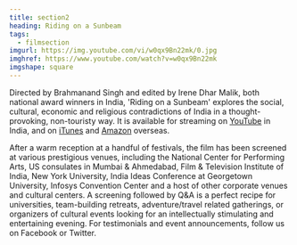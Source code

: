 ```yaml
---
title: section2
heading: Riding on a Sunbeam
tags:
  - filmsection
imgurl: https://img.youtube.com/vi/w0qx9Bn22mk/0.jpg
imghref: https://www.youtube.com/watch?v=w0qx9Bn22mk
imgshape: square
---
```


Directed by Brahmanand Singh and edited by Irene Dhar Malik, both national award winners in India, 'Riding on a Sunbeam' explores the social, cultural, economic and religious contradictions of India in a thought-provoking, non-touristy way. It is available for streaming on [YouTube](https://www.youtube.com/watch?v=9kxwiE0xdvM) in India, and on [iTunes](https://itunes.apple.com/us/movie/riding-on-a-sunbeam/id1102679745) and [Amazon](https://www.amazon.com/Riding-Sunbeam-Mauktik-Kulkarni/dp/B01C7V3HL8/ref=sr_1_1?s=instant-video&ie=UTF8&qid=1456838296&sr=1-1&keywords=Riding+On+a+SUnbeam) overseas.

After a warm reception at a handful of festivals, the film has been screened at various prestigious venues, including the National Center for Performing Arts, US consulates in Mumbai & Ahmedabad, Film & Television Institute of India, New York University, India Ideas Conference at Georgetown University, Infosys Convention Center and a host of other corporate venues and cultural centers. A screening followed by Q&A is a perfect recipe for universities, team-building retreats, adventure/travel related gatherings, or organizers of cultural events looking for an intellectually stimulating and entertaining evening. For testimonials and event announcements, follow us on Facebook or Twitter.
